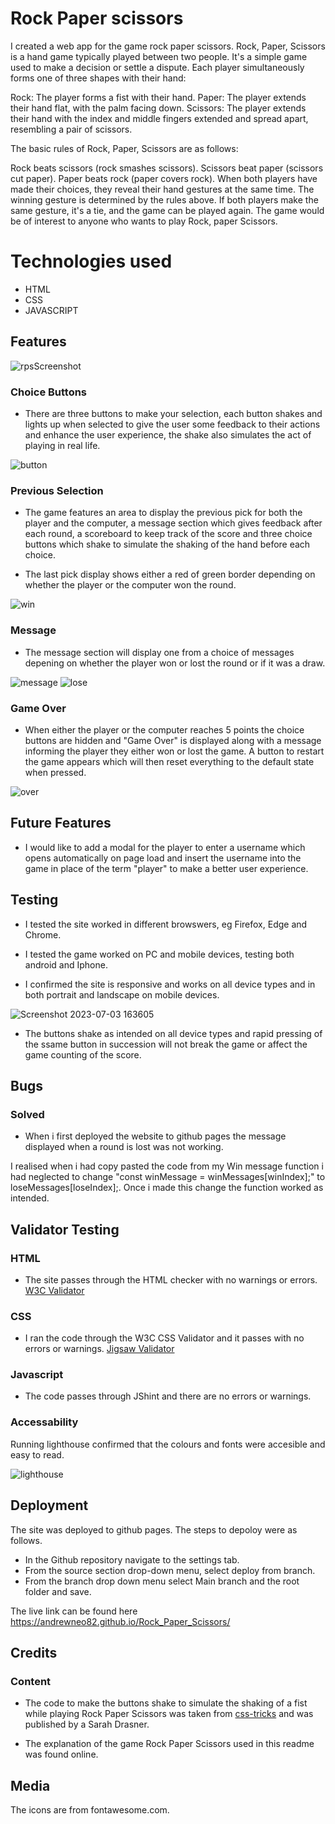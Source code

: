 # Rock Paper scissors

I created a web app for the game rock paper scissors. Rock, Paper, Scissors is a hand game typically played between two people. It's a simple game used to make a decision or settle a dispute. Each player simultaneously forms one of three shapes with their hand:

Rock: The player forms a fist with their hand.
Paper: The player extends their hand flat, with the palm facing down.
Scissors: The player extends their hand with the index and middle fingers extended and spread apart, resembling a pair of scissors.

The basic rules of Rock, Paper, Scissors are as follows:

Rock beats scissors (rock smashes scissors).
Scissors beat paper (scissors cut paper).
Paper beats rock (paper covers rock).
When both players have made their choices, they reveal their hand gestures at the same time. The winning gesture is determined by the rules above. If both players make the same gesture, it's a tie, and the game can be played again. The game would be of interest to anyone who wants to play Rock, paper Scissors.

# Technologies used
* HTML
* CSS
* JAVASCRIPT

## Features 

![rpsScreenshot](https://github.com/AndrewNeo82/Rock_Paper_Scissors/assets/90483176/c24d3e27-65af-4f29-901e-516692634ff0)

### Choice Buttons

* There are three buttons to make your selection, each button shakes and lights up when selected to give the user some feedback to their actions and enhance the user experience, the shake also simulates the act of playing in real life.

![button](https://github.com/AndrewNeo82/Rock_Paper_Scissors/assets/90483176/acf25b46-ec2f-4b3c-8c06-bf8a5f056191)



### Previous Selection

* The game features an area to display the previous pick for both the player and the computer, a message section which gives feedback after each round, a scoreboard to keep track of the score and three choice buttons which shake to simulate the shaking of the hand before each choice.

* The last pick display shows either a red of green border depending on whether the player or the computer won the round.
  
![win](https://github.com/AndrewNeo82/Rock_Paper_Scissors/assets/90483176/e0a3cb0d-f43d-4ff7-9dd3-c01f47bc53bd)
  ### Message 

* The message section will display one from a choice of messages depening on whether the player won or lost the round or if it was a draw.

 ![message](https://github.com/AndrewNeo82/Rock_Paper_Scissors/assets/90483176/7a101fb5-54c3-4610-8cdc-df2e40a8ae0f) ![lose](https://github.com/AndrewNeo82/Rock_Paper_Scissors/assets/90483176/7028c876-8371-42e1-9861-c191b584e6b6)


  ### Game Over

* When either the player or the computer reaches 5 points the choice buttons are hidden and "Game Over" is displayed along with a message informing the player they either won or lost the game. A button to restart the game appears which will then reset everything to the default state when pressed.

 ![over](https://github.com/AndrewNeo82/Rock_Paper_Scissors/assets/90483176/72943755-f147-4167-80ba-ae5175575786)

 ## Future Features 

 * I would like to add a modal for the player to enter a username which opens automatically on page load and insert the username into the game in place of the term "player" to make a better user experience.

## Testing

* I tested the site worked in different browswers, eg Firefox, Edge and Chrome.

* I tested the game worked on PC and mobile devices, testing both android and Iphone.

* I confirmed the site is responsive and works on all device types and in both portrait and landscape on mobile devices.
  
![Screenshot 2023-07-03 163605](https://github.com/AndrewNeo82/Rock_Paper_Scissors/assets/90483176/a5432ba1-c86c-4b0b-84d5-7a359c5ff54f)


* The buttons shake as intended on all device types and rapid pressing of the ssame button in succession will not break the game or affect the game counting of the score.

## Bugs

### Solved

* When i first deployed the website to github pages the message displayed when a round is lost was not working. 

I realised when i had copy pasted the code from my Win message function i had neglected to change "const winMessage = winMessages[winIndex];" to loseMessages[loseIndex];. Once i made this change the function worked as intended.

## Validator Testing

### HTML

* The site passes through the HTML checker with no warnings or errors. [W3C Validator](https://validator.w3.org/nu/?doc=https%3A%2F%2Fandrewneo82.github.io%2FRock_Paper_Scissors%2F)

### CSS

* I ran the code through the W3C CSS Validator and it passes with no errors or warnings. [Jigsaw Validator](https://validator.w3.org/nu/?doc=https%3A%2F%2Fandrewneo82.github.io%2FRock_Paper_Scissors%2F)

### Javascript 

* The code passes through JShint and there are no errors or warnings.


### Accessability

Running lighthouse confirmed that the colours and fonts were accesible and easy to read.

![lighthouse](https://github.com/AndrewNeo82/Rock_Paper_Scissors/assets/90483176/c9118692-e66d-4111-b32f-c585fed64447)


## Deployment

The site was deployed to github pages. The steps to depoloy were as follows.

* In the Github repository navigate to the settings tab.
* From the source section drop-down menu, select deploy from branch.
* From the branch drop down menu select Main branch and the root folder and save.

The live link can be found here https://andrewneo82.github.io/Rock_Paper_Scissors/

## Credits   

### Content

* The code to make the buttons shake to simulate the shaking of a fist while playing Rock Paper Scissors was taken from [css-tricks](https://css-tricks.com/snippets/css/shake-css-keyframe-animation/) and was published by a Sarah Drasner.

  


*  The explanation of the game Rock Paper Scissors used in this readme was found online.

## Media

The icons are from fontawesome.com.


